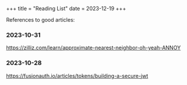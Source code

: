+++
title = "Reading List"
date = 2023-12-19
+++

References to good articles:

### 2023-10-31
<https://zilliz.com/learn/approximate-nearest-neighbor-oh-yeah-ANNOY>

### 2023-10-28
<https://fusionauth.io/articles/tokens/building-a-secure-jwt>
